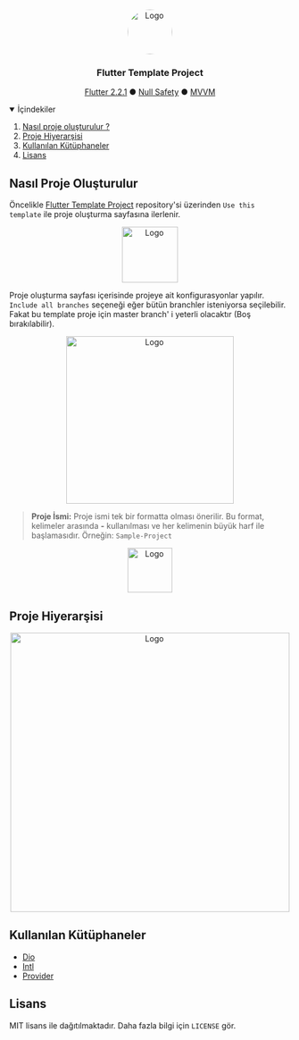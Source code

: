 <!-- PROJECT LOGO -->
<br />
<p align="center">
  <a href="https://github.com/Mars-Development-Team/Flutter-Template-Project">
    <img style="border-radius:50%;" src="https://user-images.githubusercontent.com/34552821/120975756-42778a00-c77a-11eb-9bd0-9056553aa2cc.png" alt="Logo" width="80" height="80">
  </a>

  <h3 align="center">Flutter Template Project</h3>

  <p align="center">
    <a href="https://flutter.dev/docs">Flutter 2.2.1</a> &#9679; <a href="https://flutter.dev/docs/null-safety">Null Safety</a> &#9679; <a href="#">MVVM</a>
  </p>
</p>

<!-- TABLE OF CONTENTS -->
<details open="open">
  <summary>İçindekiler</summary>
  <ol>
    <li><a href="#nasıl-proje-oluşturulur">Nasıl proje oluşturulur ?</a></li>
    <li><a href="#proje-hiyerarşisi">Proje Hiyerarşisi</a></li>
    <li><a href="#kullanılan-kütüphaneler">Kullanılan Kütüphaneler</a></li>
    <li><a href="#lisans">Lisans</a></li>
  </ol>
</details>

## Nasıl Proje Oluşturulur

Öncelikle [Flutter Template Project](https://github.com/Mars-Development-Team/Flutter-Template-Project) repository'si üzerinden `Use this template` ile proje oluşturma sayfasına ilerlenir.

<p align="center">
   <img src="https://user-images.githubusercontent.com/34552821/120973381-86b55b00-c777-11eb-871e-7a112a310242.PNG" alt="Logo"  height="100">
</p>

Proje oluşturma sayfası içerisinde projeye ait konfigurasyonlar yapılır. `Include all branches` seçeneği eğer bütün branchler isteniyorsa seçilebilir. Fakat bu template proje için master branch' i yeterli olacaktır (Boş bırakılabilir).

<p align="center">
   <img src="https://user-images.githubusercontent.com/34552821/120974041-54f0c400-c778-11eb-9228-a7285f366d38.PNG" alt="Logo"  height="300">
</p>

> **Proje İsmi:** Proje ismi tek bir formatta olması önerilir. Bu format, kelimeler arasında **-** kullanılması ve her kelimenin büyük harf ile başlamasıdır. Örneğin: `Sample-Project`

<p align="center">
   <img src="https://user-images.githubusercontent.com/34552821/120975172-9afa5780-c779-11eb-957f-0b8127baadc0.PNG
" alt="Logo"  height="80">
</p>

<!-- Proje Hiyerarşisi -->

## Proje Hiyerarşisi

<p align="center">
   <img src="https://user-images.githubusercontent.com/34552821/120989360-24188b00-c788-11eb-8f4a-52678a5fe05c.png
" alt="Logo"  height="500">
</p>

<!-- Kullanılan Kütüphaneler -->

## Kullanılan Kütüphaneler

- [Dio](https://pub.dev/packages/dio)
- [Intl](https://pub.dev/packages/intl)
- [Provider](https://pub.dev/packages/provider)

<!-- Lisans -->

## Lisans

MIT lisans ile dağıtılmaktadır. Daha fazla bilgi için `LICENSE` gör.

